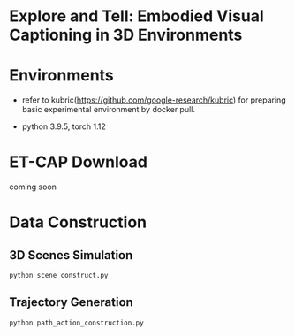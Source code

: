 # Explore and Tell: Embodied Visual Captioning in 3D Environments

# Environments
- refer to kubric(https://github.com/google-research/kubric) for preparing basic experimental environment by docker pull.

- python 3.9.5, torch 1.12

# ET-CAP Download
coming soon

# Data Construction
## 3D Scenes Simulation
```
python scene_construct.py
```

## Trajectory Generation
```
python path_action_construction.py
```


